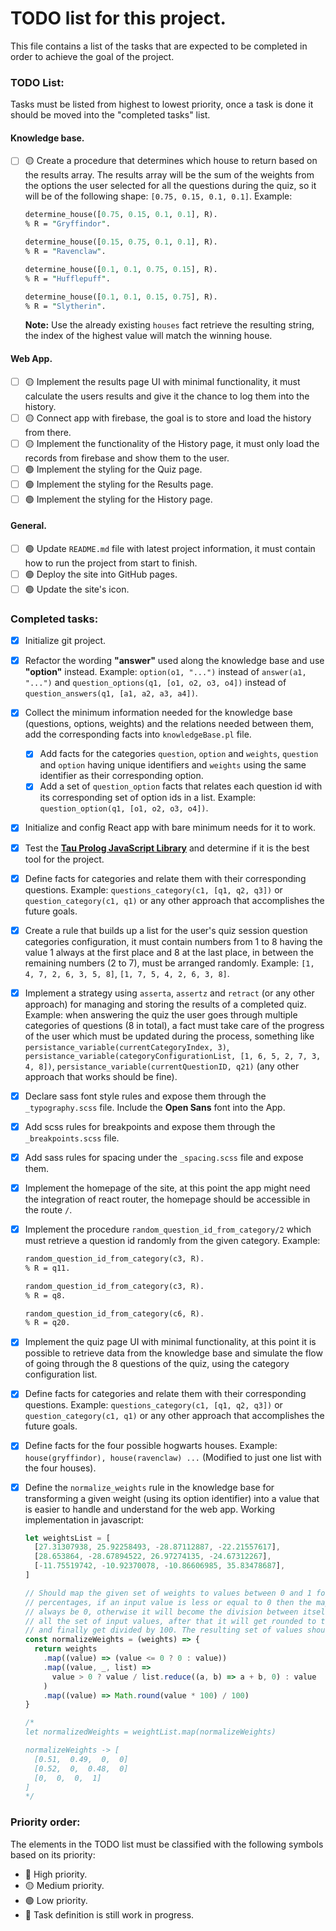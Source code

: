 # TODO list for this project.

This file contains a list of the tasks that are expected to be completed in order to achieve the goal of the project.

### TODO List:

Tasks must be listed from highest to lowest priority, once a task is done it should be moved into the "completed tasks" list.

#### Knowledge base.

- [ ] 🟡 Create a procedure that determines which house to return based on the results array. The results array will be the sum of the weights from the options the user selected for all the questions during the quiz, so it will be of the following shape: `[0.75, 0.15, 0.1, 0.1]`. Example:

  ```pl
  determine_house([0.75, 0.15, 0.1, 0.1], R).
  % R = "Gryffindor".

  determine_house([0.15, 0.75, 0.1, 0.1], R).
  % R = "Ravenclaw".

  determine_house([0.1, 0.1, 0.75, 0.15], R).
  % R = "Hufflepuff".

  determine_house([0.1, 0.1, 0.15, 0.75], R).
  % R = "Slytherin".
  ```

  **Note:** Use the already existing `houses` fact retrieve the resulting string, the index of the highest value will match the winning house.

#### Web App.

- [ ] 🟡 Implement the results page UI with minimal functionality, it must calculate the users results and give it the chance to log them into the history.
- [ ] 🟡 Connect app with firebase, the goal is to store and load the history from there.
- [ ] 🟡 Implement the functionality of the History page, it must only load the records from firebase and show them to the user.
- [ ] 🟢 Implement the styling for the Quiz page.
- [ ] 🟢 Implement the styling for the Results page.
- [ ] 🟢 Implement the styling for the History page.

#### General.

- [ ] 🟢 Update `README.md` file with latest project information, it must contain how to run the project from start to finish.
- [ ] 🟢 Deploy the site into GitHub pages.
- [ ] 🟢 Update the site's icon.

### Completed tasks:

- [x] Initialize git project.
- [x] Refactor the wording **"answer"** used along the knowledge base and use **"option"** instead. Example: `option(o1, "...")` instead of `answer(a1, "...")` and `question_options(q1, [o1, o2, o3, o4])` instead of `question_answers(q1, [a1, a2, a3, a4])`.
- [x] Collect the minimum information needed for the knowledge base (questions, options, weights) and the relations needed between them, add the corresponding facts into `knowledgeBase.pl` file.
  - [x] Add facts for the categories `question`, `option` and `weights`, `question` and `option` having unique identifiers and `weights` using the same identifier as their corresponding option.
  - [x] Add a set of `question_option` facts that relates each question id with its corresponding set of option ids in a list. Example: `question_option(q1, [o1, o2, o3, o4])`.
- [x] Initialize and config React app with bare minimum needs for it to work.
- [x] Test the **[Tau Prolog JavaScript Library](http://tau-prolog.org/)** and determine if it is the best tool for the project.
- [x] Define facts for categories and relate them with their corresponding questions. Example: `questions_category(c1, [q1, q2, q3])` or `question_category(c1, q1)` or any other approach that accomplishes the future goals.
- [x] Create a rule that builds up a list for the user's quiz session question categories configuration, it must contain numbers from 1 to 8 having the value 1 always at the first place and 8 at the last place, in between the remaining numbers (2 to 7), must be arranged randomly. Example: `[1, 4, 7, 2, 6, 3, 5, 8]`, `[1, 7, 5, 4, 2, 6, 3, 8]`.
- [x] Implement a strategy using `asserta`, `assertz` and `retract` (or any other approach) for managing and storing the results of a completed quiz. Example: when answering the quiz the user goes through multiple categories of questions (8 in total), a fact must take care of the progress of the user which must be updated during the process, something like `persistance_variable(currentCategoryIndex, 3)`, `persistance_variable(categoryConfigurationList, [1, 6, 5, 2, 7, 3, 4, 8])`, `persistance_variable(currentQuestionID, q21)` (any other approach that works should be fine).
- [x] Declare sass font style rules and expose them through the `_typography.scss` file. Include the **Open Sans** font into the App.
- [x] Add scss rules for breakpoints and expose them through the `_breakpoints.scss` file.
- [x] Add sass rules for spacing under the `_spacing.scss` file and expose them.
- [x] Implement the homepage of the site, at this point the app might need the integration of react router, the homepage should be accessible in the route `/`.
- [x] Implement the procedure `random_question_id_from_category/2` which must retrieve a question id randomly from the given category. Example:

  ```pl
  random_question_id_from_category(c3, R).
  % R = q11.

  random_question_id_from_category(c3, R).
  % R = q8.

  random_question_id_from_category(c6, R).
  % R = q20.
  ```

- [x] Implement the quiz page UI with minimal functionality, at this point it is possible to retrieve data from the knowledge base and simulate the flow of going through the 8 questions of the quiz, using the category configuration list.
- [x] Define facts for categories and relate them with their corresponding questions. Example: `questions_category(c1, [q1, q2, q3])` or `question_category(c1, q1)` or any other approach that accomplishes the future goals.
- [x] Define facts for the four possible hogwarts houses. Example: `house(gryffindor), house(ravenclaw) ...` (Modified to just one list with the four houses).
- [x] Define the `normalize_weights` rule in the knowledge base for transforming a given weight (using its option identifier) into a value that is easier to handle and understand for the web app. Working implementation in javascript:

  ```js
  let weightsList = [
    [27.31307938, 25.92258493, -28.87112887, -22.21557617],
    [28.653864, -28.67894522, 26.97274135, -24.67312267],
    [-11.75519742, -10.92370078, -10.86606985, 35.83478687],
  ]

  // Should map the given set of weights to values between 0 and 1 for representing
  // percentages, if an input value is less or equal to 0 then the mapped value will
  // always be 0, otherwise it will become the division between itself by the sum of
  // all the set of input values, after that it will get rounded to the nearest integer
  // and finally get divided by 100. The resulting set of values should always sum up to 1.
  const normalizeWeights = (weights) => {
    return weights
      .map((value) => (value <= 0 ? 0 : value))
      .map((value, _, list) =>
        value > 0 ? value / list.reduce((a, b) => a + b, 0) : value
      )
      .map((value) => Math.round(value * 100) / 100)
  }

  /*
  let normalizedWeights = weightList.map(normalizeWeights)
  
  normalizeWeights -> [
  	[0.51,  0.49,  0,  0]
  	[0.52,  0,  0.48,  0]
  	[0,  0,  0,  1]
  ]
  */
  ```

### Priority order:

The elements in the TODO list must be classified with the following symbols based on its priority:

- 🔴 High priority.
- 🟡 Medium priority.
- 🟢 Low priority.
- 🚧 Task definition is still work in progress.
